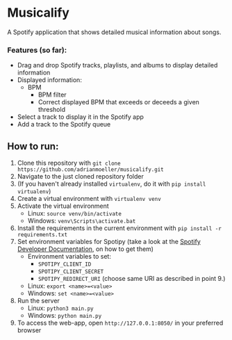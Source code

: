 # Musicalify

A Spotify application that shows detailed musical information about songs.

### Features (so far):

- Drag and drop Spotify tracks, playlists, and albums to display detailed information
- Displayed information:
  - BPM
    - BPM filter
    - Correct displayed BPM that exceeds or deceeds a given threshold
- Select a track to display it in the Spotify app
- Add a track to the Spotify queue

## How to run:

1. Clone this repository with `git clone https://github.com/adrianmoeller/musicalify.git`
2. Navigate to the just cloned repository folder
3. (If you haven't already installed `virtualenv`, do it with `pip install virtualenv`)
4. Create a virtual environment with `virtualenv venv`
5. Activate the virtual environment
   - Linux: `source venv/bin/activate`
   - Windows: `venv\Scripts\activate.bat`
6. Install the requirements in the current environment with `pip install -r requirements.txt`
7. Set environment variables for Spotipy (take a look at the [Spotify Developer Documentation](https://developer.spotify.com/documentation/web-api/tutorials/getting-started), on how to get them)
   - Environment variables to set:
      - `SPOTIPY_CLIENT_ID`
      - `SPOTIPY_CLIENT_SECRET`
      - `SPOTIPY_REDIRECT_URI` (choose same URI as described in point 9.)
   - Linux: `export <name>=<value>`
   - Windows: `set <name>=<value>`
8. Run the server
   - Linux: `python3 main.py`
   - Windows: `python main.py`
9. To access the web-app, open `http://127.0.0.1:8050/` in your preferred browser
